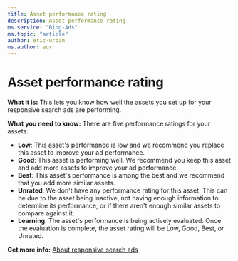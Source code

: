 ```yaml
---
title: Asset performance rating
description: Asset performance rating
ms.service: "Bing-Ads"
ms.topic: "article"
author: eric-urban
ms.author: eur
---
```


# Asset performance rating

**What it is:**  This lets you know how well the assets you set up for your responsive search ads are performing.

**What you need to know:**  There are five performance ratings for your assets:
- **Low**: This asset's performance is low and we recommend you replace this asset to improve your ad performance.
- **Good**: This asset is performing well. We recommend you keep this asset and add more assets to improve your ad performance.
- **Best**: This asset's performance is among the best and we recommend that you add more similar assets.
- **Unrated**: We don't have any performance rating for this asset. This can be due to the asset being inactive, not having enough information to determine its performance, or if there aren't enough similar assets to compare against it.
- **Learning**: The asset's performance is being actively evaluated. Once the evaluation is complete, the asset rating will be Low, Good, Best, or Unrated.

**Get more info:**  [About responsive search ads](../hlp_BA_CONC_ResponsiveSearchAds.md)


